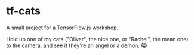# tf-cats

A small project for a TensorFlow.js workshop.

Hold up one of my cats ("Oliver", the nice one, or "Rachel", the mean one) to the camera, and see if they're an angel or a demon. 😹
